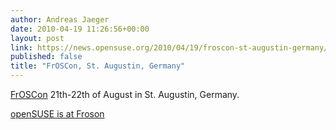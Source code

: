 ```yaml
---
author: Andreas Jaeger
date: 2010-04-19 11:26:56+00:00
layout: post
link: https://news.opensuse.org/2010/04/19/froscon-st-augustin-germany/
published: false
title: "FrOSCon, St. Augustin, Germany"
---
```

[FrOSCon](http://www.froscon.de) 21th-22th of August in St. Augustin, Germany.

[openSUSE is at Froson](http://de.opensuse.org/Veranstaltungen/FrOSCon/2010)		
